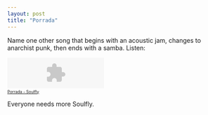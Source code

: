 ```yaml
---
layout: post
title: "Porrada"
---
```


<p>Name one other song that begins with an acoustic jam, changes to anarchist punk, then ends with a samba.  Listen: </p>
  
<object type="application/x-shockwave-flash" data="http://www.lala.com/external/flash/SingleSongWidget.swf" id="lalaSongEmbed" width="220" height="70">
<param name="movie" value="http://www.lala.com/external/flash/SingleSongWidget.swf" />
<param name="wmode" value="transparent" />
<param name="allowNetworking" value="all" />
<param name="allowScriptAccess" value="always" />
<param name="flashvars" value="songLalaId=360569483821794407&amp;host=www.lala.com&amp;partnerId=membersong" />
<embed id="lalaSongEmbed" name="lalaSongEmbed" src="http://www.lala.com/external/flash/SingleSongWidget.swf" width="220" height="70" type="application/x-shockwave-flash" pluginspage="http://www.macromedia.com/go/getflashplayer" wmode="transparent" allownetworking="all" allowscriptaccess="always" flashvars="songLalaId=360569483821794407&amp;host=www.lala.com&amp;partnerId=membersong" /></object>  

<div style="margin-top: 2px; font-size: 9px"><a title="Porrada - Soulfly" href="http://www.lala.com/song/360569483821794407">Porrada - Soulfly</a></div>  
<p>Everyone needs more Soulfly.</p>
 
